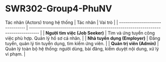 # SWR302-Group4-PhuNV
Tác nhân (Actors) trong hệ thống
| Tác nhân                        | Vai trò                                                                             |
| ------------------------------- | ----------------------------------------------------------------------------------- |
| **Người tìm việc (Job Seeker)** | Tìm và ứng tuyển công việc phù hợp. Quản lý hồ sơ cá nhân.                          |
| **Nhà tuyển dụng (Employer)**   | Đăng tuyển, quản lý tin tuyển dụng, tìm kiếm ứng viên.                              |
| **Quản trị viên (Admin)**       | Quản lý toàn bộ hệ thống: người dùng, bài đăng, kiểm duyệt nội dung, xử lý vi phạm. |
